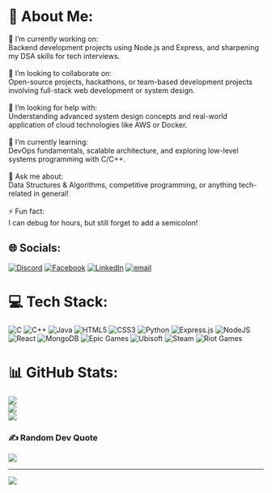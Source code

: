 # 💫 About Me:
🔭 I’m currently working on:<br>Backend development projects using Node.js and Express, and sharpening my DSA skills for tech interviews.<br><br>👯 I’m looking to collaborate on:<br>Open-source projects, hackathons, or team-based development projects involving full-stack web development or system design.<br><br>🤝 I’m looking for help with:<br>Understanding advanced system design concepts and real-world application of cloud technologies like AWS or Docker.<br><br>🌱 I’m currently learning:<br>DevOps fundamentals, scalable architecture, and exploring low-level systems programming with C/C++.<br><br>💬 Ask me about:<br>Data Structures & Algorithms, competitive programming, or anything tech-related in general!<br><br>⚡ Fun fact:<br>I can debug for hours, but still forget to add a semicolon!


## 🌐 Socials:
[![Discord](https://img.shields.io/badge/Discord-%237289DA.svg?logo=discord&logoColor=white)](https://discord.gg/https://discord.gg/Z8Y2maTa) [![Facebook](https://img.shields.io/badge/Facebook-%231877F2.svg?logo=Facebook&logoColor=white)]([[https://facebook.com/SwayamShirbhate](https://www.facebook.com/profile.php?id=100089919201313)](https://www.facebook.com/SwayamShirbhate2005/)) [![LinkedIn](https://img.shields.io/badge/LinkedIn-%230077B5.svg?logo=linkedin&logoColor=white)](https://linkedin.com/in/swayam-shirbhate) [![email](https://img.shields.io/badge/Email-D14836?logo=gmail&logoColor=white)](mailto:shirbhateswayam3@gmail.com) 

# 💻 Tech Stack:
![C](https://img.shields.io/badge/c-%2300599C.svg?style=for-the-badge&logo=c&logoColor=white) ![C++](https://img.shields.io/badge/c++-%2300599C.svg?style=for-the-badge&logo=c%2B%2B&logoColor=white) ![Java](https://img.shields.io/badge/java-%23ED8B00.svg?style=for-the-badge&logo=openjdk&logoColor=white) ![HTML5](https://img.shields.io/badge/html5-%23E34F26.svg?style=for-the-badge&logo=html5&logoColor=white) ![CSS3](https://img.shields.io/badge/css3-%231572B6.svg?style=for-the-badge&logo=css3&logoColor=white) ![Python](https://img.shields.io/badge/python-3670A0?style=for-the-badge&logo=python&logoColor=ffdd54) ![Express.js](https://img.shields.io/badge/express.js-%23404d59.svg?style=for-the-badge&logo=express&logoColor=%2361DAFB) ![NodeJS](https://img.shields.io/badge/node.js-6DA55F?style=for-the-badge&logo=node.js&logoColor=white) ![React](https://img.shields.io/badge/react-%2320232a.svg?style=for-the-badge&logo=react&logoColor=%2361DAFB) ![MongoDB](https://img.shields.io/badge/MongoDB-%234ea94b.svg?style=for-the-badge&logo=mongodb&logoColor=white) ![Epic Games](https://img.shields.io/badge/epicgames-%23313131.svg?style=for-the-badge&logo=epicgames&logoColor=white) ![Ubisoft](https://img.shields.io/badge/Ubisoft-%23F5F5F5.svg?style=for-the-badge&logo=Ubisoft&logoColor=black) ![Steam](https://img.shields.io/badge/steam-%23000000.svg?style=for-the-badge&logo=steam&logoColor=white) ![Riot Games](https://img.shields.io/badge/riotgames-D32936.svg?style=for-the-badge&logo=riotgames&logoColor=white)
# 📊 GitHub Stats:
![](https://github-readme-stats.vercel.app/api?username=Swayamo&theme=aura&hide_border=false&include_all_commits=true&count_private=false)<br/>
![](https://nirzak-streak-stats.vercel.app/?user=Swayamo&theme=aura&hide_border=false)<br/>
![](https://github-readme-stats.vercel.app/api/top-langs/?username=Swayamo&theme=aura&hide_border=false&include_all_commits=true&count_private=false&layout=compact)

### ✍️ Random Dev Quote
![](https://quotes-github-readme.vercel.app/api?type=horizontal&theme=radical)

---
[![](https://visitcount.itsvg.in/api?id=Swayamo&icon=0&color=0)](https://visitcount.itsvg.in)

<!-- Proudly created with GPRM ( https://gprm.itsvg.in ) -->
